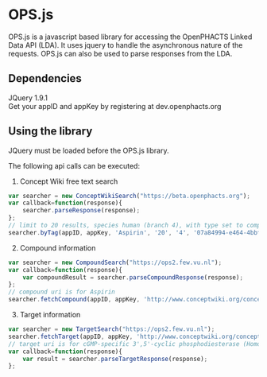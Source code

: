 # OPS.js

OPS.js is a javascript based library for accessing the OpenPHACTS Linked Data API (LDA). It uses jquery to handle the asynchronous nature of the requests. OPS.js can also be used to parse responses from the LDA.

## Dependencies
JQuery 1.9.1  
Get your appID and appKey by registering at dev.openphacts.org

## Using the library
JQuery must be loaded before the OPS.js library.  

The following api calls can be executed:

1. Concept Wiki free text search

```javascript
var searcher = new ConceptWikiSearch("https://beta.openphacts.org");  
var callback=function(response){  
    searcher.parseResponse(response);
};  
// limit to 20 results, species human (branch 4), with type set to compounds (uuid 07a800....)  
searcher.byTag(appID, appKey, 'Aspirin', '20', '4', '07a84994-e464-4bbf-812a-a4b96fa3d197', callback);
```
2. Compound information

```javascript
var searcher = new CompoundSearch("https://ops2.few.vu.nl");  
var callback=function(response){  
    var compoundResult = searcher.parseCompoundResponse(response);  
};  
// compound uri is for Aspirin  
searcher.fetchCompound(appID, appKey, 'http://www.conceptwiki.org/concept/38932552-111f-4a4e-a46a-4ed1d7bdf9d5', callback);
```
3. Target information

```javascript
var searcher = new TargetSearch("https://ops2.few.vu.nl");  
searcher.fetchTarget(appID, appKey, 'http://www.conceptwiki.org/concept/b932a1ed-b6c3-4291-a98a-e195668eda49', callback);  
// target uri is for cGMP-specific 3',5'-cyclic phosphodiesterase (Homo sapiens)  
var callback=function(response){  
    var result = searcher.parseTargetResponse(response);  
};
```
